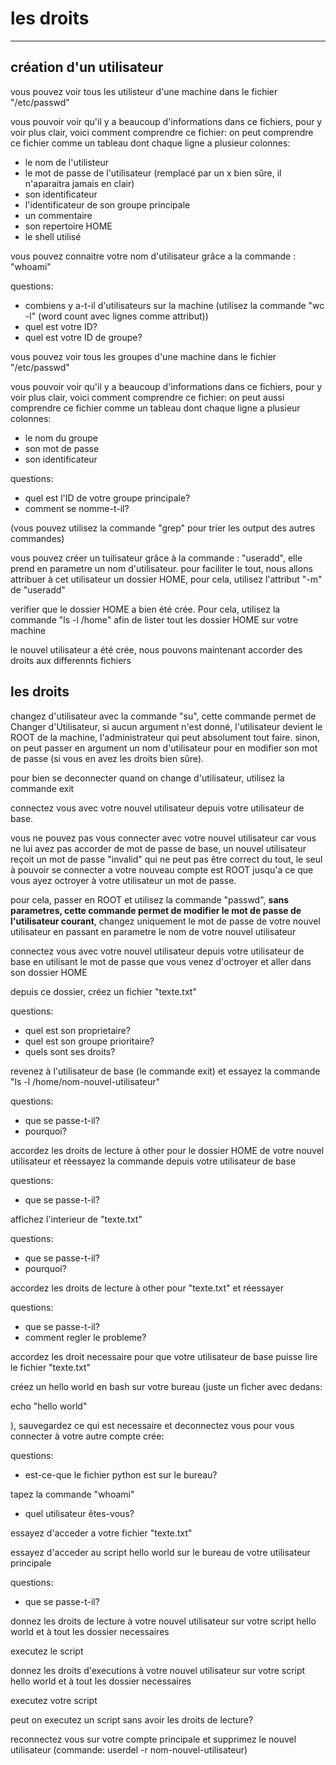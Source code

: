 # les droits
--- 

## création d'un utilisateur

vous pouvez voir tous les utilisteur d'une machine dans le fichier "/etc/passwd"

vous pouvoir voir qu'il y a beaucoup d'informations dans ce fichiers, pour y voir plus clair, voici comment comprendre ce fichier:
on peut comprendre ce fichier comme un tableau dont chaque ligne a plusieur colonnes:
 - le nom de l'utilisteur
 - le mot de passe de l'utilisateur (remplacé par un x bien sûre, il n'aparaitra jamais en clair)
 - son identificateur
 - l'identificateur de son groupe principale
 - un commentaire
 - son repertoire HOME
 - le shell utilisé

vous pouvez connaitre votre nom d'utilisateur grâce a la commande : "whoami"

questions:
- combiens y a-t-il d'utilisateurs sur la machine (utilisez la commande "wc -l" (word count avec lignes comme attribut))
- quel est votre ID?
- quel est votre ID de groupe?

vous pouvez voir tous les groupes d'une machine dans le fichier "/etc/passwd"

vous pouvoir voir qu'il y a beaucoup d'informations dans ce fichiers, pour y voir plus clair, voici comment comprendre ce fichier:
on peut aussi comprendre ce fichier comme un tableau dont chaque ligne a plusieur colonnes:
- le nom du groupe
- son mot de passe
- son identificateur

questions:
- quel est l'ID de votre groupe principale?
- comment se nomme-t-il?

(vous pouvez utilisez la commande "grep" pour trier les output des autres commandes)

vous pouvez créer un tuilisateur grâce à la commande : "useradd", elle prend en parametre un nom d'utilisateur. pour faciliter le tout, nous allons attribuer à cet utilisateur un dossier HOME, pour cela, utilisez l'attribut "-m" de "useradd"

verifier que le dossier HOME a bien été crée. Pour cela, utilisez la commande "ls -l /home" afin de lister tout les dossier HOME sur votre machine

le nouvel utilisateur a été crée, nous pouvons maintenant accorder des droits aux differennts fichiers

## les droits

changez d'utilisateur avec la commande "su", cette commande permet de Changer d'Utilisateur, si aucun argument n'est donné, l'utilisateur devient le ROOT de la machine, l'administrateur qui peut absolument tout faire. sinon, on peut passer en argument un nom d'utilisateur pour en modifier son mot de passe (si vous en avez les droits bien sûre).

pour bien se deconnecter quand on change d'utilisateur, utilisez la commande exit

connectez vous avec votre nouvel utilisateur depuis votre utilisateur de base.

vous ne pouvez pas vous connecter avec votre nouvel utilisateur car vous ne lui avez pas accorder de mot de passe
de base, un nouvel utilisateur reçoit un mot de passe "invalid" qui ne peut pas être correct du tout, le seul à pouvoir se connecter a votre nouveau compte est ROOT jusqu'a ce que vous ayez octroyer à votre utilisateur un mot de passe.

pour cela, passer en ROOT et utilisez la commande "passwd", **sans parametres, cette commande permet de modifier le mot de passe de l'utilisateur courant**, changez uniquement le mot de passe de votre nouvel utilisateur en passant en parametre le nom de votre nouvel utilisateur

connectez vous avec votre nouvel utilisateur depuis votre utilisateur de base en utilisant le mot de passe que vous venez d'octroyer et aller dans son dossier HOME

depuis ce dossier, créez un fichier "texte.txt"

questions:
- quel est son proprietaire?
- quel est son groupe prioritaire?
- quels sont ses droits?

revenez à l'utilisateur de base (le commande exit) et essayez la commande "ls -l /home/nom-nouvel-utilisateur"

questions:
- que se passe-t-il?
- pourquoi?

accordez les droits de lecture à other pour le dossier HOME de votre nouvel utilisateur et réessayez la commande depuis votre utilisateur de base

questions:
- que se passe-t-il?

affichez l'interieur de "texte.txt"

questions:
- que se passe-t-il?
- pourquoi?

accordez les droits de lecture à other pour "texte.txt" et réessayer

questions:
- que se passe-t-il?
- comment regler le probleme?

accordez les droit necessaire pour que votre utilisateur de base puisse lire le fichier "texte.txt"

créez un hello world en bash sur votre bureau (juste un ficher avec dedans:

echo "hello world"

), sauvegardez ce qui est necessaire et deconnectez vous pour vous connecter à votre autre compte crée:

questions:
- est-ce-que le fichier python est sur le bureau?

tapez la commande "whoami"
- quel utilisateur êtes-vous?

essayez d'acceder a votre fichier "texte.txt"

essayez d'acceder au script hello world sur le bureau de votre utilisateur principale

questions:
- que se passe-t-il?

donnez les droits de lecture à votre nouvel utilisateur sur votre script hello world et à tout les dossier necessaires

executez le script

donnez les droits d'executions à votre nouvel utilisateur sur votre script hello world et à tout les dossier necessaires

executez votre script

peut on executez un script sans avoir les droits de lecture?

reconnectez vous sur votre compte principale et supprimez le nouvel utilisateur (commande: userdel -r nom-nouvel-utilisateur)
